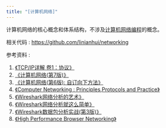 ```yaml
---
title: "[计算机网络]"
---
```


计算机网络的核心概念和体系结构，不涉及[计算机网络编程](/computer-networking-programming/)的概念。

相关代码 : <https://github.com/linianhui/networking>

参考资料 :

1. [《TCP/IP详解 卷1：协议》](https://book.douban.com/subject/1088054/) 
2. [《计算机网络(第7版)》](https://book.douban.com/subject/26960678/) 
3. [《计算机网络(第6版): 自订向下方法》](https://book.douban.com/subject/26176870/) 
4. [《Computer Networking : Principles,Protocols and Practice》](https://www.computer-networking.info/secondedition.html)
5. [《Wireshark网络分析的艺术》](https://book.douban.com/subject/26710788/) 
6. [《Wireshark网络分析就这么简单》](https://book.douban.com/subject/26268767/) 
7. [《Wireshark数据包分析实战(第3版)》](https://book.douban.com/subject/30387220/)
8. [《High Performance Browser Networking》](https://hpbn.co/)
